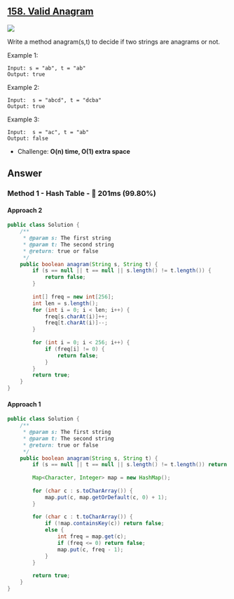 ## [158. Valid Anagram](https://www.lintcode.com/problem/valid-anagram/description?_from=ladder&&fromId=14)

![](https://github.com/weltond/DataStructure/blob/master/easy.PNG)

Write a method anagram(s,t) to decide if two strings are anagrams or not.

Example 1:

```
Input: s = "ab", t = "ab"
Output: true
```

Example 2:

```
Input:  s = "abcd", t = "dcba"
Output: true
```

Example 3:

```
Input:  s = "ac", t = "ab"
Output: false
```

- Challenge: **O(n) time, O(1) extra space**

## Answer
### Method 1 - Hash Table - :rocket: 201ms (99.80%)
#### Approach 2

```java
public class Solution {
    /**
     * @param s: The first string
     * @param t: The second string
     * @return: true or false
     */
    public boolean anagram(String s, String t) {
        if (s == null || t == null || s.length() != t.length()) {
            return false;
        }
        
        int[] freq = new int[256];
        int len = s.length();
        for (int i = 0; i < len; i++) {
            freq[s.charAt(i)]++;
            freq[t.charAt(i)]--;
        }
        
        for (int i = 0; i < 256; i++) {
            if (freq[i] != 0) {
                return false;
            }
        }
        return true;
    }
}
````

#### Approach 1

```java
public class Solution {
    /**
     * @param s: The first string
     * @param t: The second string
     * @return: true or false
     */
    public boolean anagram(String s, String t) {
        if (s == null || t == null || s.length() != t.length()) return false;
        
        Map<Character, Integer> map = new HashMap();
        
        for (char c : s.toCharArray()) {
            map.put(c, map.getOrDefault(c, 0) + 1);
        }
        
        for (char c : t.toCharArray()) {
            if (!map.containsKey(c)) return false;
            else {
                int freq = map.get(c);
                if (freq <= 0) return false;
                map.put(c, freq - 1);
            }
        }
        
        return true;
    }
}
```
